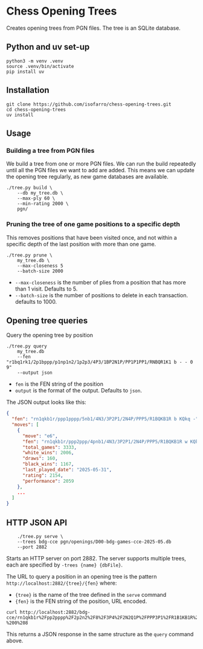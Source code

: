 Chess Opening Trees
===================

Creates opening trees from PGN files. The tree is an SQLite database.


## Python and uv set-up

```
python3 -m venv .venv
source .venv/bin/activate
pip install uv
```

## Installation

```
git clone https://github.com/isofarro/chess-opening-trees.git
cd chess-opening-trees
uv install
```

## Usage


### Building a tree from PGN files

We build a tree from one or more PGN files. We can run the build repeatedly until
all the PGN files we want to add are added. This means we can update the opening
tree regularly, as new game databases are available.

```
./tree.py build \
    --db my_tree.db \
    --max-ply 60 \
    --min-rating 2000 \
    pgn/
```

### Pruning the tree of one game positions to a specific depth

This removes positions that have been visited once, and not within a specific
depth of the last position with more than one game.

```
./tree.py prune \
    my_tree.db \
    --max-closeness 5
    --batch-size 2000
```

* `--max-closeness` is the number of plies from a position that has more than 1 visit. Defaults to 5.
* `--batch-size` is the number of positions to delete in each transaction. defaults to 1000.


## Opening tree queries

Query the opening tree by position

```
./tree.py query
    my_tree.db
    --fen "r1bq1rk1/2p1bppp/p1np1n2/1p2p3/4P3/1BP2N1P/PP1P1PP1/RNBQR1K1 b - - 0 9"
    --output json
```

- `fen` is the FEN string of the position
- `output` is the format of the output. Defaults to `json`.

The JSON output looks like this:

```json
{
  "fen": "rn1qkb1r/ppp1pppp/5nb1/4N3/3P2P1/2N4P/PPP5/R1BQKB1R b KQkq -",
  "moves": [
    {
      "move": "e6",
      "fen": "rn1qkb1r/ppp2ppp/4pnb1/4N3/3P2P1/2N4P/PPP5/R1BQKB1R w KQkq -",
      "total_games": 3333,
      "white_wins": 2006,
      "draws": 160,
      "black_wins": 1167,
      "last_played_date": "2025-05-31",
      "rating": 2154,
      "performance": 2059
    },
    ...
  ]
}
 ```

## HTTP JSON API

```
    ./tree.py serve \
    --trees bdg-cce pgn/openings/D00-bdg-games-cce-2025-05.db
    --port 2882
```

Starts an HTTP server on port 2882. The server supports multiple trees, each are
specified by `-trees {name} {dbFile}`.

The URL to query a position in an opening
tree is the pattern `http://localhost:2882/{tree}/{fen}` where:

* `{tree}` is the name of the tree defined in the `serve` command
* `{fen}` is the FEN string of the position, URL encoded.

```
curl http://localhost:2882/bdg-cce/rn1qkb1r%2Fpp2pppp%2F2p2n2%2F8%2F3P4%2F2N2Q1P%2FPPP3P1%2FR1B1KB1R%20w%20KQkq%20-%200%208
```

This returns a JSON response in the same structure as the `query` command above.
